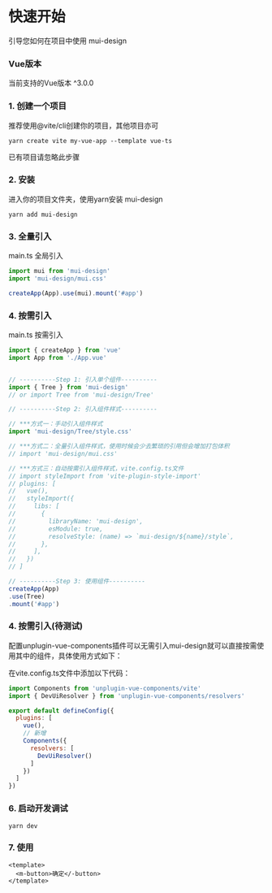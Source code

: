 # 快速开始

引导您如何在项目中使用 mui-design

### Vue版本

当前支持的Vue版本 ^3.0.0

### 1. 创建一个项目

推荐使用@vite/cli创建你的项目，其他项目亦可

```shell
yarn create vite my-vue-app --template vue-ts
```
已有项目请忽略此步骤

### 2. 安装

进入你的项目文件夹，使用yarn安装 mui-design

```shell
yarn add mui-design
```

### 3. 全量引入

main.ts 全局引入

```js
import mui from 'mui-design'
import 'mui-design/mui.css'

createApp(App).use(mui).mount('#app')
```

### 4. 按需引入

main.ts 按需引入

```js
import { createApp } from 'vue'
import App from './App.vue'


// ----------Step 1: 引入单个组件----------
import { Tree } from 'mui-design'
// or import Tree from 'mui-design/Tree'

// ----------Step 2: 引入组件样式----------

// ***方式一：手动引入组件样式
import 'mui-design/Tree/style.css'

// ***方式二：全量引入组件样式，使用时候会少去繁琐的引用但会增加打包体积
// import 'mui-design/mui.css' 

// ***方式三：自动按需引入组件样式，vite.config.ts文件
// import styleImport from 'vite-plugin-style-import'
// plugins: [
//   vue(),
//   styleImport({
//     libs: [
//       {
//         libraryName: 'mui-design',
//         esModule: true,
//         resolveStyle: (name) => `mui-design/${name}/style`,
//       },
//     ],
//   })
// ]

// ----------Step 3: 使用组件----------
createApp(App)
.use(Tree) 
.mount('#app')
```
### 4. 按需引入(待测试)
配置unplugin-vue-components插件可以无需引入mui-design就可以直接按需使用其中的组件，具体使用方式如下：

在vite.config.ts文件中添加以下代码：
```js
import Components from 'unplugin-vue-components/vite'
import { DevUiResolver } from 'unplugin-vue-components/resolvers'

export default defineConfig({
  plugins: [
    vue(),
    // 新增
    Components({
      resolvers: [
        DevUiResolver()
      ]
    })
  ]
})
```
### 6. 启动开发调试

```shell
yarn dev
```

### 7. 使用

```
<template>
  <m-button>确定</-button>
</template>
```